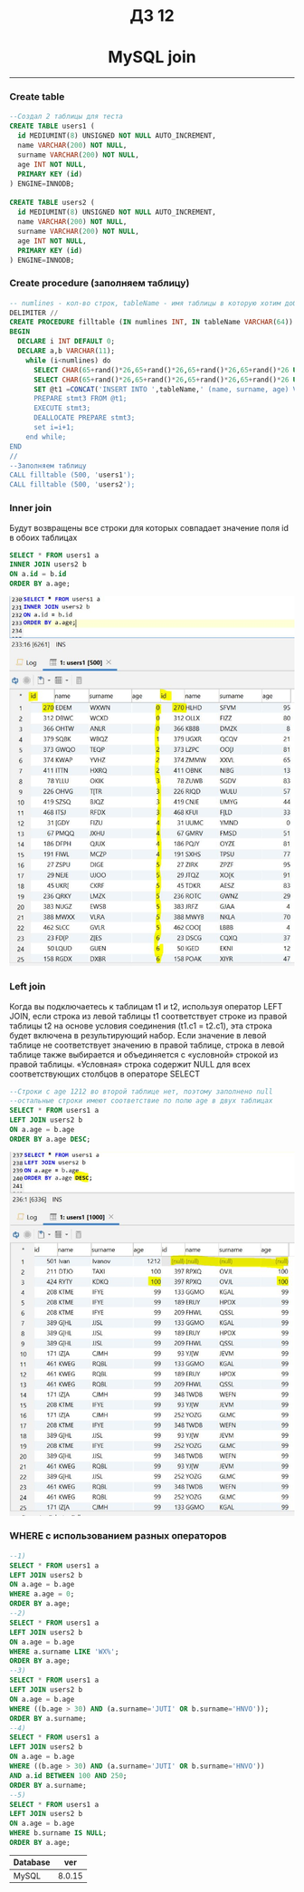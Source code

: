 <h1 align="center">ДЗ 12</h1>
<h1 align="center">MySQL join</h1>

---
### Create table ###
```sql
--Создал 2 таблицы для теста
CREATE TABLE users1 (
  id MEDIUMINT(8) UNSIGNED NOT NULL AUTO_INCREMENT,
  name VARCHAR(200) NOT NULL,
  surname VARCHAR(200) NOT NULL,
  age INT NOT NULL,
  PRIMARY KEY (id)
) ENGINE=INNODB;

CREATE TABLE users2 (
  id MEDIUMINT(8) UNSIGNED NOT NULL AUTO_INCREMENT,
  name VARCHAR(200) NOT NULL,
  surname VARCHAR(200) NOT NULL,
  age INT NOT NULL,
  PRIMARY KEY (id)
) ENGINE=INNODB;
```

### Create procedure (заполняем таблицу) ###
```sql
-- numlines - кол-во строк, tableName - имя таблицы в которую хотим добавить эти строки
DELIMITER //
CREATE PROCEDURE filltable (IN numlines INT, IN tableName VARCHAR(64))
BEGIN
  DECLARE i INT DEFAULT 0;
  DECLARE a,b VARCHAR(11);
    while (i<numlines) do
      SELECT CHAR(65+rand()*26,65+rand()*26,65+rand()*26,65+rand()*26 USING utf8)INTO a;
      SELECT CHAR(65+rand()*26,65+rand()*26,65+rand()*26,65+rand()*26 USING utf8)INTO b;
      SET @t1 =CONCAT('INSERT INTO ',tableName,' (name, surname, age) VALUES (\'',a,''',', '\'',b,'\', rand()*100);');
      PREPARE stmt3 FROM @t1;
      EXECUTE stmt3;
      DEALLOCATE PREPARE stmt3;
      set i=i+1;
    end while;
END
//
--Заполняем таблицу
CALL filltable (500, 'users1');
CALL filltable (500, 'users2');
```
### Inner join ###
Будут возвращены все строки для которых совпадает значение поля id в обоих таблицах
```sql
SELECT * FROM users1 a
INNER JOIN users2 b
ON a.id = b.id
ORDER BY a.age;
```
![](innerjoin.JPG)

### Left join ###
Когда вы подключаетесь к таблицам t1 и t2, используя оператор LEFT JOIN, если строка из левой таблицы t1 соответствует строке из правой таблицы t2 на основе условия соединения (t1.c1 = t2.c1), эта строка будет включена в результирующий набор.
Если значение в левой таблице не соответствует значению в правой таблице, строка в левой таблице также выбирается и объединяется с «условной» строкой из правой таблицы. «Условная» строка содержит NULL для всех соответствующих столбцов в операторе SELECT
```sql
--Строки с age 1212 во второй таблице нет, поэтому заполнено null
--остальные строки имеют соответствие по полю age в двух таблицах
SELECT * FROM users1 a
LEFT JOIN users2 b
ON a.age = b.age
ORDER BY a.age DESC;
```
![](leftjoin.JPG)

### WHERE с использованием разных операторов ###
```sql
--1)
SELECT * FROM users1 a
LEFT JOIN users2 b
ON a.age = b.age
WHERE a.age = 0;
ORDER BY a.age;
--2)
SELECT * FROM users1 a
LEFT JOIN users2 b
ON a.age = b.age
WHERE a.surname LIKE 'WX%';
ORDER BY a.age;
--3)
SELECT * FROM users1 a
LEFT JOIN users2 b
ON a.age = b.age
WHERE ((b.age > 30) AND (a.surname='JUTI' OR b.surname='HNVO'));
ORDER BY a.surname;
--4)
SELECT * FROM users1 a
LEFT JOIN users2 b
ON a.age = b.age
WHERE ((b.age > 30) AND (a.surname='JUTI' OR b.surname='HNVO'))
AND a.id BETWEEN 100 AND 250;
ORDER BY a.surname;
--5)
SELECT * FROM users1 a
LEFT JOIN users2 b
ON a.age = b.age
WHERE b.surname IS NULL;
ORDER BY a.age;
```

| Database   | ver    |
| -----      | ---    |
| MySQL      | 8.0.15 |
